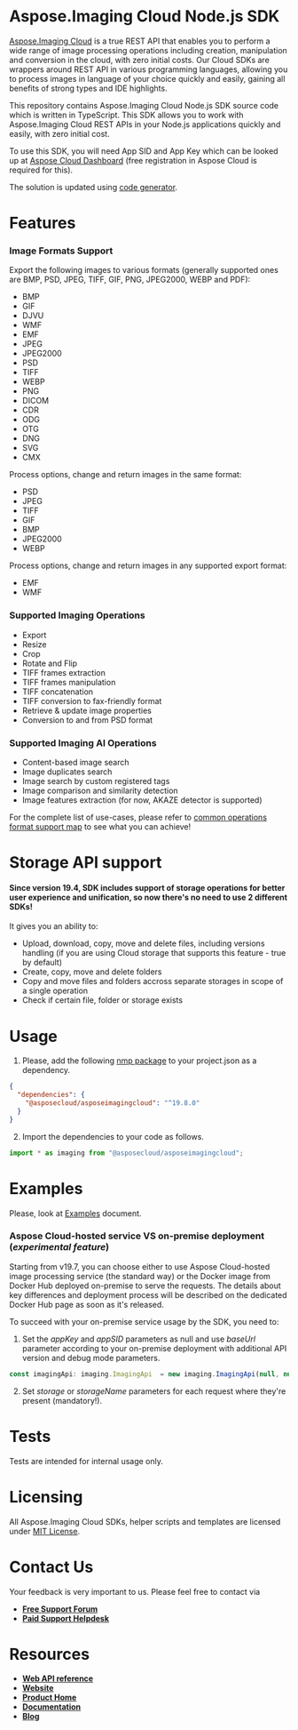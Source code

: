 # Aspose.Imaging Cloud Node.js SDK
[Aspose.Imaging Cloud](https://products.aspose.cloud/imaging) is a true REST API that enables you to perform a wide range of image processing operations including creation, manipulation and conversion in the cloud, with zero initial costs. Our Cloud SDKs are wrappers around REST API in various programming languages, allowing you to process images in language of your choice quickly and easily, gaining all benefits of strong types and IDE highlights. 

This repository contains Aspose.Imaging Cloud Node.js SDK source code which is written in TypeScript. This SDK allows you to work with Aspose.Imaging Cloud REST APIs in your Node.js applications quickly and easily, with zero initial cost.

To use this SDK, you will need App SID and App Key which can be looked up at [Aspose Cloud Dashboard](https://dashboard.aspose.cloud/#/apps) (free registration in Aspose Cloud is required for this).

The solution is updated using [code generator](https://github.com/aspose-imaging-cloud/aspose-imaging-cloud-codegen).

# Features
### Image Formats Support
Export the following images to various formats (generally supported ones are BMP, PSD, JPEG, TIFF, GIF, PNG, JPEG2000, WEBP and PDF):
* BMP
* GIF
* DJVU
* WMF
* EMF
* JPEG
* JPEG2000
* PSD
* TIFF
* WEBP
* PNG
* DICOM
* CDR
* ODG
* OTG
* DNG
* SVG
* CMX

Process options, change and return images in the same format:
* PSD
* JPEG
* TIFF
* GIF
* BMP
* JPEG2000
* WEBP

Process options, change and return images in any supported export format:
* EMF
* WMF

### Supported Imaging Operations
* Export 
* Resize
* Crop
* Rotate and Flip
* TIFF frames extraction
* TIFF frames manipulation
* TIFF concatenation
* TIFF conversion to fax-friendly format
* Retrieve & update image properties
* Conversion to and from PSD format

### Supported Imaging AI Operations
* Content-based image search
* Image duplicates search
* Image search by custom registered tags
* Image comparison and similarity detection
* Image features extraction (for now, AKAZE detector is supported)

For the complete list of use-cases, please refer to [common operations format support map](https://docs.aspose.cloud/display/imagingcloud/Supported+File+Formats#SupportedFileFormats-CommonOperationsFormatSupportMap) to see what you can achieve!

# Storage API support
#### Since version 19.4, SDK includes support of storage operations for better user experience and unification, so now there's no need to use 2 different SDKs!

It gives you an ability to:
* Upload, download, copy, move and delete files, including versions handling (if you are using Cloud storage that supports this feature - true by default)
* Create, copy, move and delete folders
* Copy and move files and folders accross separate storages in scope of a single operation
* Check if certain file, folder or storage exists

# Usage
1. Please, add the following [nmp package](https://www.npmjs.com/package/@asposecloud/asposeimagingcloud) to your project.json as a dependency.
```json
{
  "dependencies": {
    "@asposecloud/asposeimagingcloud": "^19.8.0"
  }
}
```
2. Import the dependencies to your code as follows.
```ts
import * as imaging from "@asposecloud/asposeimagingcloud";
```

# Examples
Please, look at [Examples](https://github.com/aspose-imaging-cloud/aspose-imaging-cloud-node/blob/master/EXAMPLES.md) document.

### Aspose Cloud-hosted service VS on-premise deployment (*experimental feature*)
Starting from v19.7, you can choose either to use Aspose Cloud-hosted image processing service (the standard way) or the Docker image from Docker Hub deployed on-premise to serve the requests.
The details about key differences and deployment process will be described on the dedicated Docker Hub page as soon as it's released.

To succeed with your on-premise service usage by the SDK, you need to:
1. Set the *appKey* and *appSID* parameters as null and use *baseUrl* parameter according to your on-premise deployment with additional API version and debug mode parameters.
```ts
const imagingApi: imaging.ImagingApi  = new imaging.ImagingApi(null, null, "yourServiceUrl");
```
2. Set *storage* or *storageName* parameters for each request where they're present (mandatory!).

# Tests
Tests are intended for internal usage only.

# Licensing
All Aspose.Imaging Cloud SDKs, helper scripts and templates are licensed under [MIT License](LICENSE).

# Contact Us
Your feedback is very important to us. Please feel free to contact via
+ [**Free Support Forum**](https://forum.aspose.cloud/c/imaging)
+ [**Paid Support Helpdesk**](https://helpdesk.aspose.cloud/)

# Resources
+ [**Web API reference**](https://apireference.aspose.cloud/imaging/)
+ [**Website**](https://www.aspose.cloud)
+ [**Product Home**](https://products.aspose.cloud/imaging)
+ [**Documentation**](https://docs.aspose.cloud/display/imagingcloud/Home)
+ [**Blog**](https://blog.aspose.cloud/category/aspose-products/aspose.imaging-cloud/)
